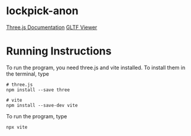 # lockpick-anon
[Three.js Documentation](https://threejs.org/docs/index.html#manual/en/introduction/Creating-a-scene)
[GLTF Viewer](https://gltf-viewer.donmccurdy.com/)

# Running Instructions
To run the program, you need three.js and vite installed. To install them in the terminal, type
```
# three.js
npm install --save three

# vite
npm install --save-dev vite
```
To run the program, type
```
npx vite
```
